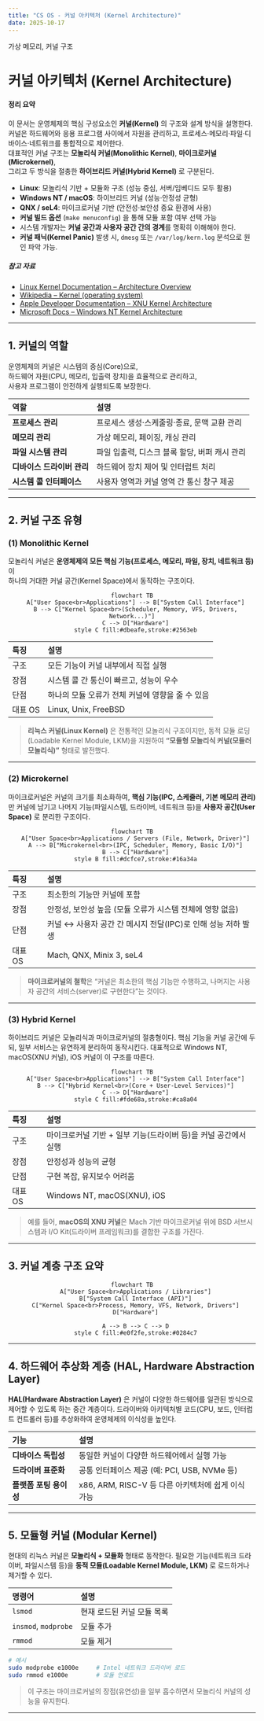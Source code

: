 ```yaml
---
title: "CS OS - 커널 아키텍처 (Kernel Architecture)"
date: 2025-10-17
---
```

가상 메모리, 커널 구조


# 커널 아키텍처 (Kernel Architecture)

#### 정리 요약

이 문서는 운영체제의 핵심 구성요소인 **커널(Kernel)** 의 구조와 설계 방식을 설명한다.  
커널은 하드웨어와 응용 프로그램 사이에서 자원을 관리하고, 프로세스·메모리·파일·디바이스·네트워크를 통합적으로 제어한다.  
대표적인 커널 구조는 **모놀리식 커널(Monolithic Kernel)**, **마이크로커널(Microkernel)**,  
그리고 두 방식을 절충한 **하이브리드 커널(Hybrid Kernel)** 로 구분된다.

* **Linux**: 모놀리식 기반 + 모듈화 구조 (성능 중심, 서버/임베디드 모두 활용)
* **Windows NT / macOS**: 하이브리드 커널 (성능·안정성 균형)
* **QNX / seL4**: 마이크로커널 기반 (안전성·보안성 중요 환경에 사용)
* **커널 빌드 옵션** (`make menuconfig`) 을 통해 모듈 포함 여부 선택 가능
* 시스템 개발자는 **커널 공간과 사용자 공간 간의 경계**를 명확히 이해해야 한다.
* **커널 패닉(Kernel Panic)** 발생 시, `dmesg` 또는 `/var/log/kern.log` 분석으로 원인 파악 가능.

##### 참고 자료
* [Linux Kernel Documentation – Architecture Overview](https://docs.kernel.org/)
* [Wikipedia – Kernel (operating system)](https://en.wikipedia.org/wiki/Kernel_%28operating_system%29)
* [Apple Developer Documentation – XNU Kernel Architecture](https://developer.apple.com/documentation/xnu)
* [Microsoft Docs – Windows NT Kernel Architecture](https://learn.microsoft.com/en-us/windows-hardware/drivers/kernel/)


---

## 1. 커널의 역할

운영체제의 커널은 시스템의 중심(Core)으로,  
하드웨어 자원(CPU, 메모리, 입출력 장치)을 효율적으로 관리하고,  
사용자 프로그램이 안전하게 실행되도록 보장한다.

| 역할 | 설명 |
|:--|:--|
| **프로세스 관리** | 프로세스 생성·스케줄링·종료, 문맥 교환 관리 |
| **메모리 관리** | 가상 메모리, 페이징, 캐싱 관리 |
| **파일 시스템 관리** | 파일 입출력, 디스크 블록 할당, 버퍼 캐시 관리 |
| **디바이스 드라이버 관리** | 하드웨어 장치 제어 및 인터럽트 처리 |
| **시스템 콜 인터페이스** | 사용자 영역과 커널 영역 간 통신 창구 제공 |

---

## 2. 커널 구조 유형

### (1) Monolithic Kernel

모놀리식 커널은 **운영체제의 모든 핵심 기능(프로세스, 메모리, 파일, 장치, 네트워크 등)** 이  
하나의 거대한 커널 공간(Kernel Space)에서 동작하는 구조이다.

<div style="text-align:center;">

```mermaid
flowchart TB
  A["User Space<br>Applications"] --> B["System Call Interface"]
  B --> C["Kernel Space<br>(Scheduler, Memory, VFS, Drivers, Network...)"]
  C --> D["Hardware"]
  style C fill:#dbeafe,stroke:#2563eb
```

</div>

| 특징    | 설명                           |
| :---- | :--------------------------- |
| 구조    | 모든 기능이 커널 내부에서 직접 실행         |
| 장점    | 시스템 콜 간 통신이 빠르고, 성능이 우수      |
| 단점    | 하나의 모듈 오류가 전체 커널에 영향을 줄 수 있음 |
| 대표 OS | Linux, Unix, FreeBSD         |

> **리눅스 커널(Linux Kernel)** 은 전통적인 모놀리식 구조이지만,
> 동적 모듈 로딩(Loadable Kernel Module, LKM)을 지원하여
> **“모듈형 모놀리식 커널(모듈러 모놀리식)”** 형태로 발전했다.

---

### (2) Microkernel

마이크로커널은 커널의 크기를 최소화하여,
**핵심 기능(IPC, 스케줄러, 기본 메모리 관리)** 만 커널에 남기고
나머지 기능(파일시스템, 드라이버, 네트워크 등)을 **사용자 공간(User Space)** 로 분리한 구조이다.

<div style="text-align:center;">

```mermaid
flowchart TB
  A["User Space<br>Applications / Servers (File, Network, Driver)"]
  A --> B["Microkernel<br>(IPC, Scheduler, Memory, Basic I/O)"]
  B --> C["Hardware"]
  style B fill:#dcfce7,stroke:#16a34a
```
</div>

| 특징    | 설명                                     |
| :---- | :------------------------------------- |
| 구조    | 최소한의 기능만 커널에 포함                        |
| 장점    | 안정성, 보안성 높음 (모듈 오류가 시스템 전체에 영향 없음)     |
| 단점    | 커널 ↔ 사용자 공간 간 메시지 전달(IPC)로 인해 성능 저하 발생 |
| 대표 OS | Mach, QNX, Minix 3, seL4               |

> **마이크로커널의 철학**은 “커널은 최소한의 핵심 기능만 수행하고,
> 나머지는 사용자 공간의 서비스(server)로 구현한다”는 것이다.

---

### (3) Hybrid Kernel

하이브리드 커널은 모놀리식과 마이크로커널의 절충형이다.
핵심 기능을 커널 공간에 두되, 일부 서비스는 유연하게 분리하여 동작시킨다.
대표적으로 Windows NT, macOS(XNU 커널), iOS 커널이 이 구조를 따른다.

<div style="text-align:center;">

```mermaid
flowchart TB
  A["User Space<br>Applications"] --> B["System Call Interface"]
  B --> C["Hybrid Kernel<br>(Core + User-Level Services)"]
  C --> D["Hardware"]
  style C fill:#fde68a,stroke:#ca8a04
```

</div>

| 특징    | 설명                                    |
| :---- | :------------------------------------ |
| 구조    | 마이크로커널 기반 + 일부 기능(드라이버 등)을 커널 공간에서 실행 |
| 장점    | 안정성과 성능의 균형                           |
| 단점    | 구현 복잡, 유지보수 어려움                       |
| 대표 OS | Windows NT, macOS(XNU), iOS           |

> 예를 들어, **macOS의 XNU 커널**은 Mach 기반 마이크로커널 위에
> BSD 서브시스템과 I/O Kit(드라이버 프레임워크)를 결합한 구조를 가진다.

---

## 3. 커널 계층 구조 요약

<div style="text-align:center;">

```mermaid
flowchart TB
  A["User Space<br>Applications / Libraries"]
  B["System Call Interface (API)"]
  C["Kernel Space<br>Process, Memory, VFS, Network, Drivers"]
  D["Hardware"]

  A --> B --> C --> D
  style C fill:#e0f2fe,stroke:#0284c7
```
</div>

---

## 4. 하드웨어 추상화 계층 (HAL, Hardware Abstraction Layer)

**HAL(Hardware Abstraction Layer)** 은 커널이 다양한 하드웨어를
일관된 방식으로 제어할 수 있도록 하는 중간 계층이다.
드라이버와 아키텍처별 코드(CPU, 보드, 인터럽트 컨트롤러 등)를 추상화하여
운영체제의 이식성을 높인다.

| 기능             | 설명                                   |
| :------------- | :----------------------------------- |
| **디바이스 독립성**   | 동일한 커널이 다양한 하드웨어에서 실행 가능             |
| **드라이버 표준화**   | 공통 인터페이스 제공 (예: PCI, USB, NVMe 등)    |
| **플랫폼 포팅 용이성** | x86, ARM, RISC-V 등 다른 아키텍처에 쉽게 이식 가능 |

---

## 5. 모듈형 커널 (Modular Kernel)

현대의 리눅스 커널은 **모놀리식 + 모듈화** 형태로 동작한다.
필요한 기능(네트워크 드라이버, 파일시스템 등)을 **동적 모듈(Loadable Kernel Module, LKM)** 로 로드하거나 제거할 수 있다.

| 명령어                  | 설명              |
| :------------------- | :-------------- |
| `lsmod`              | 현재 로드된 커널 모듈 목록 |
| `insmod`, `modprobe` | 모듈 추가           |
| `rmmod`              | 모듈 제거           |

```bash
# 예시
sudo modprobe e1000e     # Intel 네트워크 드라이버 로드
sudo rmmod e1000e        # 모듈 언로드
```

> 이 구조는 마이크로커널의 장점(유연성)을 일부 흡수하면서
> 모놀리식 커널의 성능을 유지한다.

---

